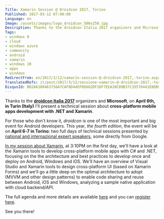 ```yaml
---
Title: Xamarin Session @ Droidcon 2017, Torino
Published: 2017-03-12 07:00:00
Language: en
Image: /assets/images/logo_droidcon_500x250.jpg
Description: Thanks to the droidcon Italia 2017 organizers and Microsoft , on April 6th, in Turin (Italy) I'll present a technical session about cross-platform mobile apps development with .NET and Xamarin .
Tags:
- windows 8
- cloud
- windows azure
- community
- android
- xamarin
- windows 10
- apps
- windows
RedirectFrom: en/2017/3/12/xamarin-session-@-droidcon-2017,-torino.aspx
TranslatedRefs: it/post/2017/3/12/sessione-xamarin-@-droidcon-2017,-torino.md
DisqusId: BB2A6100463756A7CAF0D44EF0D682DF10F7EEA10C09B37C35578441E0DB95C4
---
```

Thanks to the **<a href="http://it.droidcon.com/2017/">droidcon Italia 2017</a>** organizers and **Microsoft**, on **April 6th, in Turin (Italy)** I'll present a technical session about **cross-platform mobile apps development with .NET and Xamarin**.

For those who don't know it, *droidcon* is one of the most important and big event for Android developers. This year, *the fourth edition*, the event will be on **April 6-7 in Torino**: two full days of technical sessions presented by <a href="http://it.droidcon.com/2017/speakers/" target="_blank">national and internazional expert speakers</a>, some directly from Google.

<a href="http://it.droidcon.com/2017/sessions/your-first-steps-into-virtual-reality/" target="_blank">In my session about Xamarin</a>, at 3:10PM on the first day, we'll have a look at the Xamarin tools to develop cross-platform mobile apps with C# and .NET, focusing on the the architecture and best practices to develop once and deploy on Android, Windows and iOS. We'll have an overview of Visual Studio and Xamarin tools to design cross-platform UI (based on Xamarin Forms) and we'll go a little deep on the optimal architecture to adopt (MVVM and other design patterns) to enable code sharing and reuse between Android, iOS and Windows, analyzing a sample native application with cloud backend/API.

The full agenda and more details are available <a href="http://it.droidcon.com/2017/schedule/" target="_blank">here</a> and you can <a href="http://it.droidcon.com/2017/" target="_blank">register here</a>.

See you there!